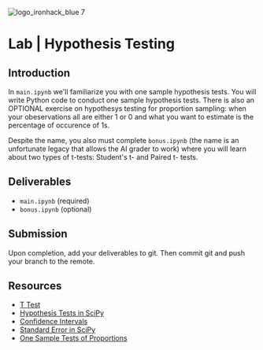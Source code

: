 ![logo_ironhack_blue 7](https://user-images.githubusercontent.com/23629340/40541063-a07a0a8a-601a-11e8-91b5-2f13e4e6b441.png)

# Lab | Hypothesis Testing

## Introduction

In `main.ipynb` we'll familiarize you with one sample hypothesis tests. You will write Python code to conduct one sample hypothesis tests. There is also an OPTIONAL exercise on hypothesys testing for proportion sampling: when your obeservations all are either 1 or 0 and what you want to estimate is the percentage of occurence of 1s.

Despite the name, you also must complete `bonus.ipynb` (the name is an unfortunate legacy that allows the AI grader to work) where you will learn about two types of t-tests: Student's t- and Paired t- tests.

## Deliverables

- `main.ipynb` (required)
- `bonus.ipynb` (optional)

## Submission

Upon completion, add your deliverables to git. Then commit git and push your branch to the remote.

## Resources

- [T Test](https://researchbasics.education.uconn.edu/t-test/)
- [Hypothesis Tests in SciPy](https://scipy-lectures.org/packages/statistics/index.html#hypothesis-testing-comparing-two-groups)
- [Confidence Intervals](https://en.wikipedia.org/wiki/Confidence_interval)
- [Standard Error in SciPy](https://docs.scipy.org/doc/scipy/reference/generated/scipy.stats.sem.html)
- [One Sample Tests of Proportions](http://sphweb.bumc.bu.edu/otlt/MPH-Modules/BS/SAS/SAS6-CategoricalData/SAS6-CategoricalData2.html)